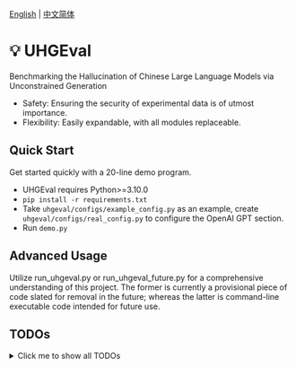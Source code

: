 [English](./README.md) | [中文简体](./README.zh_CN.md)

# 💡 UHGEval

Benchmarking the Hallucination of Chinese Large Language Models via Unconstrained Generation

* Safety: Ensuring the security of experimental data is of utmost importance.
* Flexibility: Easily expandable, with all modules replaceable.

## Quick Start

Get started quickly with a 20-line demo program.

* UHGEval requires Python>=3.10.0
* `pip install -r requirements.txt`
* Take `uhgeval/configs/example_config.py` as an example, create `uhgeval/configs/real_config.py` to configure the OpenAI GPT section.
* Run `demo.py`

## Advanced Usage

Utilize run_uhgeval.py or run_uhgeval_future.py for a comprehensive understanding of this project. The former is currently a provisional piece of code slated for removal in the future; whereas the latter is command-line executable code intended for future use.

## TODOs

<details>
<summary>Click me to show all TODOs</summary>

- [x] requirements.txt: add version specifications
- [x] evaluator: add a function, `set_llm()`, to update the llm parameter
- [x] translate: use English throughout
- [ ] docs: update all documentation
- [ ] llm, metric: enable loading from HuggingFace
- [x] running.log: enable log saving
- [ ] evaluator: add `XinhuaHallucinationsEvaluator` class between the abstract class and concrete classes
- [ ] evaluator: optimize the design of `BaseEvaluator`
- [ ] remote.py, gpt.py: Baichuan2_53B_Chat + GPT -> api.py
- [ ] config: utilize conifg to realize convenient experiment

</details>
